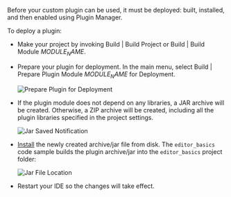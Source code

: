 [//]: # (title: Deploying a Plugin)

<!-- Copyright 2000-2022 JetBrains s.r.o. and other contributors. Use of this source code is governed by the Apache 2.0 license that can be found in the LICENSE file. -->

Before your custom plugin can be used, it must be deployed: built, installed, and then enabled using Plugin Manager.

To deploy a plugin:

* Make your project by invoking <menupath>Build | Build Project</menupath> or <menupath>Build | Build Module $MODULE_NAME$</menupath>.
* Prepare your plugin for deployment.
  In the main menu, select <menupath>Build | Prepare Plugin Module $MODULE_NAME$ for Deployment</menupath>.

  ![Prepare Plugin for Deployment](prepare_plugin_for_deployment.png)

* If the plugin module does not depend on any libraries, a JAR archive will be created.
  Otherwise, a ZIP archive will be created, including all the plugin libraries specified in the project settings.

  ![Jar Saved Notification](jar_saved_notification.png)

* [Install](https://www.jetbrains.com/help/idea/managing-plugins.html#installing-plugins-from-disk)
  the newly created archive/jar file from disk.
  The `editor_basics` code sample builds the plugin archive/jar into the `editor_basics` project folder:

  ![Jar File Location](jar_location.png)

* Restart your IDE so the changes will take effect.
